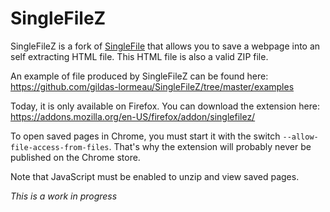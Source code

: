 # SingleFileZ
SingleFileZ is a fork of [SingleFile](https://addons.mozilla.org/en-US/firefox/addon/single-file) that allows you to save a webpage into an self extracting HTML file. This HTML file is also a valid ZIP file.

An example of file produced by SingleFileZ can be found here: https://github.com/gildas-lormeau/SingleFileZ/tree/master/examples

Today, it is only available on Firefox. You can download the extension here: https://addons.mozilla.org/en-US/firefox/addon/singlefilez/

To open saved pages in Chrome, you must start it with the switch `--allow-file-access-from-files`. That's why the extension will probably never be published on the Chrome store.

Note that JavaScript must be enabled to unzip and view saved pages.

*This is a work in progress*
